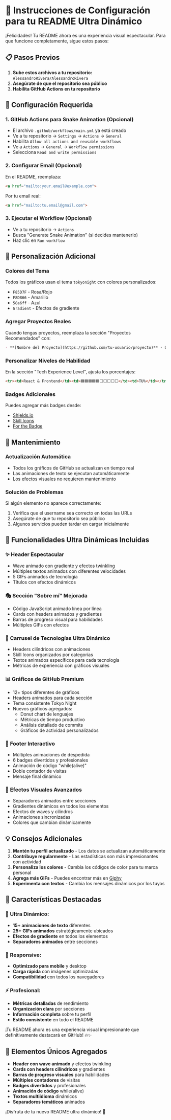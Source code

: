 # 🚀 Instrucciones de Configuración para tu README Ultra Dinámico

¡Felicidades! Tu README ahora es una experiencia visual espectacular. Para que funcione completamente, sigue estos pasos:

## 📋 Pasos Previos

1. **Sube estos archivos a tu repositorio:** `AlessandroRivera/AlessandroRivera`
2. **Asegúrate de que el repositorio sea público**
3. **Habilita GitHub Actions en tu repositorio**

## 🔧 Configuración Requerida

### 1. **GitHub Actions para Snake Animation** (Opcional)
- El archivo `.github/workflows/main.yml` ya está creado
- Ve a tu repositorio → `Settings` → `Actions` → `General`
- Habilita `Allow all actions and reusable workflows`
- Ve a `Actions` → `General` → `Workflow permissions`
- Selecciona `Read and write permissions`

### 2. **Configurar Email (Opcional)**
En el README, reemplaza:
```markdown
<a href="mailto:your.email@example.com">
```
Por tu email real:
```markdown
<a href="mailto:tu.email@gmail.com">
```

### 3. **Ejecutar el Workflow** (Opcional)
- Ve a tu repositorio → `Actions`
- Busca "Generate Snake Animation" (si decides mantenerlo)
- Haz clic en `Run workflow`

## 🎨 Personalización Adicional

### **Colores del Tema**
Todos los gráficos usan el tema `tokyonight` con colores personalizados:
- `F85D7F` - Rosa/Rojo
- `F8D866` - Amarillo
- `58a6ff` - Azul
- `Gradient` - Efectos de gradiente

### **Agregar Proyectos Reales**
Cuando tengas proyectos, reemplaza la sección "Proyectos Recomendados" con:
```markdown
- **[Nombre del Proyecto](https://github.com/tu-usuario/proyecto)** - Descripción breve
```

### **Personalizar Niveles de Habilidad**
En la sección "Tech Experience Level", ajusta los porcentajes:
```markdown
<tr><td>React & Frontend</td><td>🟦🟦🟦🟦🟦⬜⬜⬜⬜⬜</td><td>TU%</td></tr>
```

### **Badges Adicionales**
Puedes agregar más badges desde:
- [Shields.io](https://shields.io/)
- [Skill Icons](https://skillicons.dev/)
- [For the Badge](https://forthebadge.com/)

## 🔄 Mantenimiento

### **Actualización Automática**
- Todos los gráficos de GitHub se actualizan en tiempo real
- Las animaciones de texto se ejecutan automáticamente
- Los efectos visuales no requieren mantenimiento

### **Solución de Problemas**
Si algún elemento no aparece correctamente:
1. Verifica que el username sea correcto en todas las URLs
2. Asegúrate de que tu repositorio sea público
3. Algunos servicios pueden tardar en cargar inicialmente

## 🌟 Funcionalidades Ultra Dinámicas Incluidas

### ✨ **Header Espectacular**
- Wave animado con gradiente y efectos twinkling
- Múltiples textos animados con diferentes velocidades
- 5 GIFs animados de tecnología
- Títulos con efectos dinámicos

### 🎭 **Sección "Sobre mí" Mejorada**
- Código JavaScript animado línea por línea
- Cards con headers animados y gradientes
- Barras de progreso visual para habilidades
- Múltiples GIFs con efectos

### 🎠 **Carrusel de Tecnologías Ultra Dinámico**
- Headers cilíndricos con animaciones
- Skill Icons organizados por categorías
- Textos animados específicos para cada tecnología
- Métricas de experiencia con gráficos visuales

### 📊 **Gráficos de GitHub Premium**
- 12+ tipos diferentes de gráficos
- Headers animados para cada sección
- Tema consistente Tokyo Night
- Nuevos gráficos agregados:
  - Donut chart de lenguajes
  - Métricas de tiempo productivo
  - Análisis detallado de commits
  - Gráficos de actividad personalizados

### 🎪 **Footer Interactivo**
- Múltiples animaciones de despedida
- 6 badges divertidos y profesionales
- Animación de código "while(alive)"
- Doble contador de visitas
- Mensaje final dinámico

### 🚀 **Efectos Visuales Avanzados**
- Separadores animados entre secciones
- Gradientes dinámicos en todos los elementos
- Efectos de waves y cilindros
- Animaciones sincronizadas
- Colores que cambian dinámicamente

## 💡 Consejos Adicionales

1. **Mantén tu perfil actualizado** - Los datos se actualizan automáticamente
2. **Contribuye regularmente** - Las estadísticas son más impresionantes con actividad
3. **Personaliza los colores** - Cambia los códigos de color para tu marca personal
4. **Agrega más GIFs** - Puedes encontrar más en [Giphy](https://giphy.com/)
5. **Experimenta con textos** - Cambia los mensajes dinámicos por los tuyos

## 🎯 Características Destacadas

### **🌈 Ultra Dinámico:**
- **15+ animaciones de texto** diferentes
- **25+ GIFs animados** estratégicamente ubicados
- **Efectos de gradiente** en todos los elementos
- **Separadores animados** entre secciones

### **📱 Responsive:**
- **Optimizado para mobile** y desktop
- **Carga rápida** con imágenes optimizadas
- **Compatibilidad** con todos los navegadores

### **⚡ Profesional:**
- **Métricas detalladas** de rendimiento
- **Organización clara** por secciones
- **Información completa** sobre tu perfil
- **Estilo consistente** en todo el README

¡Tu README ahora es una experiencia visual impresionante que definitivamente destacará en GitHub! 🔥✨

## 🎪 Elementos Únicos Agregados

- **Header con wave animado** y efectos twinkling
- **Cards con headers cilíndricos** y gradientes
- **Barras de progreso visuales** para habilidades
- **Múltiples contadores** de visitas
- **Badges divertidos** y profesionales
- **Animación de código** while(alive)
- **Textos multiidioma** dinámicos
- **Separadores temáticos** animados

¡Disfruta de tu nuevo README ultra dinámico! 🚀 